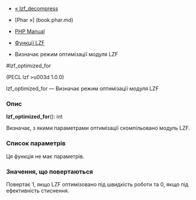 - [« lzf_decompress](function.lzf-decompress.md)
- [Phar »] (book.phar.md)

- [PHP Manual](index.md)
- [Функції LZF](ref.lzf.md)
- Визначає режим оптимізації модуля LZF

#lzf_optimized_for

(PECL lzf \>u003d 1.0.0)

lzf_optimized_for — Визначає режим оптимізації модуля LZF

### Опис

**lzf_optimized_for**(): int

Визначає, з якими параметрами оптимізації скомпільовано модуль LZF.

### Список параметрів

Ця функція не має параметрів.

### Значення, що повертаються

Повертає 1, якщо LZF оптимізовано під швидкість роботи та 0, якщо під
ефективність стиснення.
